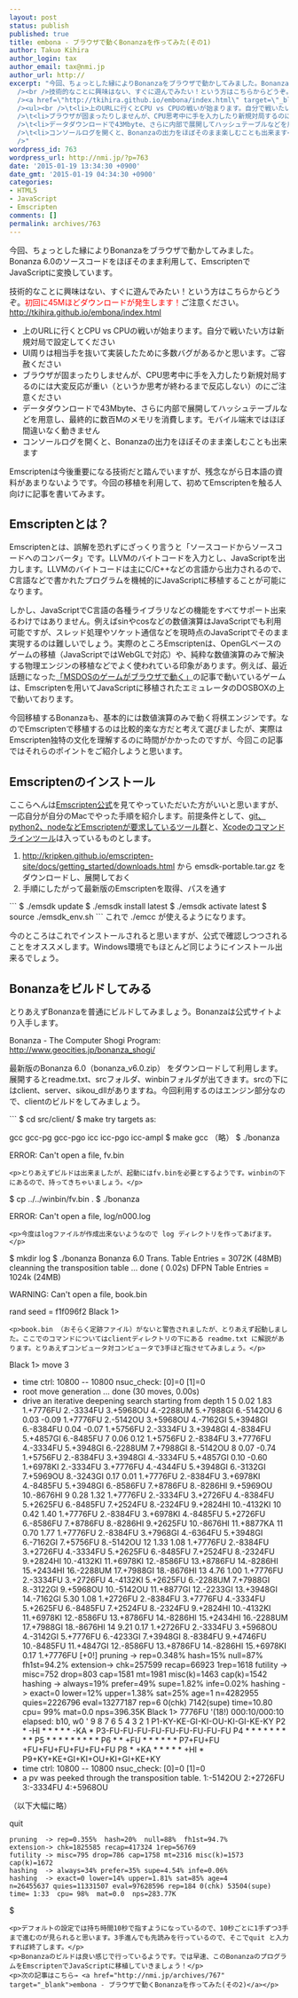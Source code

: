 ```yaml
---
layout: post
status: publish
published: true
title: embona - ブラウザで動くBonanzaを作ってみた(その1)
author: Takuo Kihira
author_login: tax
author_email: tax@nmi.jp
author_url: http://
excerpt: "今回、ちょっとした縁によりBonanzaをブラウザで動かしてみました。Bonanza 6.0のソースコードをほぼそのまま利用して、EmscriptenでJavaScriptに変換しています。<br
  /><br />技術的なことに興味はない、すぐに遊んでみたい！という方はこちらからどうぞ。<span style=\"color:red\">初回に45Mほどダウンロードが発生します！</span>ご注意ください。<br
  /><a href=\"http://tkihira.github.io/embona/index.html\" target=\"_blank\">http://tkihira.github.io/embona/index.html</a><br
  /><ul><br />\t<li>上のURLに行くとCPU vs CPUの戦いが始まります。自分で戦いたい方は新規対局で設定してください</li><br />\t<li>UI周りは相当手を抜いて実装したために多数バグがあるかと思います。ご容赦ください</li><br
  />\t<li>ブラウザが固まったりしませんが、CPU思考中に手を入力したり新規対局するのには大変反応が重い（というか思考が終わるまで反応しない）のにご注意ください</li><br
  />\t<li>データダウンロードで43Mbyte、さらに内部で展開してハッシュテーブルなどを用意し、最終的に数百Mのメモリを消費します。モバイル端末ではほぼ間違いなく動きません</li><br
  />\t<li>コンソールログを開くと、Bonanzaの出力をほぼそのまま楽しむことも出来ます</li><br /></ul><br /><br />Emscriptenは今後重要になる技術だと踏んでいますが、残念ながら日本語の資料があまりないようです。今回の移植を利用して、初めてEmscriptenを触る人向けに記事を書いてみます。<br
  />"
wordpress_id: 763
wordpress_url: http://nmi.jp/?p=763
date: '2015-01-19 13:34:30 +0900'
date_gmt: '2015-01-19 04:34:30 +0900'
categories:
- HTML5
- JavaScript
- Emscripten
comments: []
permalink: archives/763
---
```

<p>今回、ちょっとした縁によりBonanzaをブラウザで動かしてみました。Bonanza 6.0のソースコードをほぼそのまま利用して、EmscriptenでJavaScriptに変換しています。</p>
<p>技術的なことに興味はない、すぐに遊んでみたい！という方はこちらからどうぞ。<span style="color:red">初回に45Mほどダウンロードが発生します！</span>ご注意ください。<br />
<a href="http://tkihira.github.io/embona/index.html" target="_blank">http://tkihira.github.io/embona/index.html</a></p>
<ul>
<li>上のURLに行くとCPU vs CPUの戦いが始まります。自分で戦いたい方は新規対局で設定してください</li>
<li>UI周りは相当手を抜いて実装したために多数バグがあるかと思います。ご容赦ください</li>
<li>ブラウザが固まったりしませんが、CPU思考中に手を入力したり新規対局するのには大変反応が重い（というか思考が終わるまで反応しない）のにご注意ください</li>
<li>データダウンロードで43Mbyte、さらに内部で展開してハッシュテーブルなどを用意し、最終的に数百Mのメモリを消費します。モバイル端末ではほぼ間違いなく動きません</li>
<li>コンソールログを開くと、Bonanzaの出力をほぼそのまま楽しむことも出来ます</li>
</ul>
<p>Emscriptenは今後重要になる技術だと踏んでいますが、残念ながら日本語の資料があまりないようです。今回の移植を利用して、初めてEmscriptenを触る人向けに記事を書いてみます。<br />
<a id="more"></a><a id="more-763"></a></p>
<h2>Emscriptenとは？</h2>
<p>Emscriptenとは、誤解を恐れずにざっくり言うと「ソースコードからソースコードへのコンバータ」です。LLVMのバイトコードを入力とし、JavaScriptを出力します。LLVMのバイトコードは主にC/C++などの言語から出力されるので、C言語などで書かれたプログラムを機械的にJavaScriptに移植することが可能になります。</p>
<p>しかし、JavaScriptでC言語の各種ライブラリなどの機能をすべてサポート出来るわけではありません。例えばsinやcosなどの数値演算はJavaScriptでも利用可能ですが、スレッド処理やソケット通信などを現時点のJavaScriptでそのまま実現するのは難しいでしょう。実際のところEmscriptenは、OpenGLベースのゲームの移植（JavaScriptではWebGLで対応）や、純粋な数値演算のみで解決する物理エンジンの移植などでよく使われている印象があります。例えば、最近話題になった<a href="http://jp.techcrunch.com/2015/01/10/20150109internet-archive-brings-oregon-trail-prince-of-persia-lemmings-and-2200-other-ms-dos-games-to-your-browser/" target="_blank">「MSDOSのゲームがブラウザで動く」</a>の記事で動いているゲームは、Emscriptenを用いてJavaScriptに移植されたエミュレータのDOSBOXの上で動いております。</p>
<p>今回移植するBonanzaも、基本的には数値演算のみで動く将棋エンジンです。なのでEmscriptenで移植するのは比較的楽な方だと考えて選びましたが、実際はEmscripten独特の文化を理解するのに時間がかかったのですが、今回この記事ではそれらのポイントをご紹介しようと思います。</p>
<h2>Emscriptenのインストール</h2>
<p>ここらへんは<a href="http://kripken.github.io/emscripten-site/" target="_blank">Emscripten公式</a>を見てやっていただいた方がいいと思いますが、一応自分が自分のMacでやった手順を紹介します。前提条件として、<a href="http://kripken.github.io/emscripten-site/docs/building_from_source/building_emscripten_from_source_on_mac_os_x.html#getting-started-on-osx-install-python2" target="_blank">git、python2、nodeなどEmscriptenが要求しているツール群</a>と、<a href="http://qiita.com/xtetsuji/items/f373cb10412c68d046a1" target="_blank">Xcodeのコマンドラインツール</a>は入っているものとします。</p>
<ol>
<li><a href="http://kripken.github.io/emscripten-site/docs/getting_started/downloads.html" target="_blank">http://kripken.github.io/emscripten-site/docs/getting_started/downloads.html</a> から emsdk-portable.tar.gz をダウンロードし、展開しておく</li>
<li>手順にしたがって最新版のEmscriptenを取得、パスを通す
</li>
</ol>
```
$ ./emsdk update
$ ./emsdk install latest
$ ./emsdk activate latest
$ source ./emsdk_env.sh
```
これで ./emcc が使えるようになります。
<p>今のところはこれでインストールされると思いますが、公式で確認しつつされることをオススメします。Windows環境でもほとんど同じようにインストール出来るでしょう。</p>
<h2>Bonanzaをビルドしてみる</h2>
<p>とりあえずBonanzaを普通にビルドしてみましょう。Bonanzaは公式サイトより入手します。</p>
<p>Bonanza - The Computer Shogi Program: <a href="http://www.geocities.jp/bonanza_shogi/" target="_blank">http://www.geocities.jp/bonanza_shogi/</a></p>
<p>最新版のBonanza 6.0（bonanza_v6.0.zip） をダウンロードして利用します。展開するとreadme.txt、srcフォルダ、winbinフォルダが出てきます。srcの下にはclient、server、sikou_dllがありますね。今回利用するのはエンジン部分なので、clientのビルドをしてみましょう。</p>
```
$ cd src/client/
$ make
try targets as:

  gcc
  gcc-pg
  gcc-pgo
  icc
  icc-pgo
  icc-ampl
$ make gcc
（略）
$ ./bonanza

ERROR: Can't open a file, fv.bin

```
<p>とりあえずビルドは出来ましたが、起動にはfv.binを必要とするようです。winbinの下にあるので、持ってきちゃいましょう。</p>
```
$ cp ../../winbin/fv.bin .
$ ./bonanza

ERROR: Can't open a file, log/n000.log
```
<p>今度はlogファイルが作成出来ないようなので log ディレクトリを作ってあげます。</p>
```
$ mkdir log
$ ./bonanza
Bonanza 6.0
Trans. Table Entries = 3072K (48MB)
cleanning the transposition table ... done ( 0.02s)
DFPN Table Entries = 1024k (24MB)

WARNING: Can't open a file, book.bin

rand seed = f1f096f2
Black 1>
```
<p>book.bin （おそらく定跡ファイル）がないと警告されましたが、とりあえず起動しました。ここでのコマンドについてはclientディレクトリの下にある readme.txt に解説があります。とりあえずコンピュータ対コンピュータで3手ほど指させてみましょう。</p>
```
Black 1> move 3
- time ctrl: 10800 -- 10800
nsuc_check: [0]=0 [1]=0
- root move generation ... done (30 moves,  0.00s)
- drive an iterative deepening search starting from depth 1
  5   0.02    1.83  1.+7776FU  2.-3334FU  3.+5968OU  4.-2288UM  5.+7988GI
                    6.-5142OU
  6   0.03   -0.09  1.+7776FU  2.-5142OU  3.+5968OU  4.-7162GI  5.+3948GI
                    6.-8384FU
      0.04   -0.07  1.+5756FU  2.-3334FU  3.+3948GI  4.-8384FU  5.+4857GI
                    6.-8485FU
  7   0.06    0.12  1.+5756FU  2.-8384FU  3.+7776FU  4.-3334FU  5.+3948GI
                    6.-2288UM  7.+7988GI  8.-5142OU
  8   0.07   -0.74  1.+5756FU  2.-8384FU  3.+3948GI  4.-3334FU  5.+4857GI
      0.10   -0.60  1.+6978KI  2.-3334FU  3.+7776FU  4.-4344FU  5.+3948GI
                    6.-3132GI  7.+5969OU  8.-3243GI
      0.17    0.01  1.+7776FU  2.-8384FU  3.+6978KI  4.-8485FU  5.+3948GI
                    6.-8586FU  7.+8786FU  8.-8286HI  9.+5969OU 10.-8676HI
  9   0.28    1.32  1.+7776FU  2.-3334FU  3.+2726FU  4.-8384FU  5.+2625FU
                    6.-8485FU  7.+2524FU  8.-2324FU  9.+2824HI 10.-4132KI
 10   0.42    1.40  1.+7776FU  2.-8384FU  3.+6978KI  4.-8485FU  5.+2726FU
                    6.-8586FU  7.+8786FU  8.-8286HI  9.+2625FU 10.-8676HI
                   11.+8877KA
 11   0.70    1.77  1.+7776FU  2.-8384FU  3.+7968GI  4.-6364FU  5.+3948GI
                    6.-7162GI  7.+5756FU  8.-5142OU
 12   1.33    1.08  1.+7776FU  2.-8384FU  3.+2726FU  4.-3334FU  5.+2625FU
                    6.-8485FU  7.+2524FU  8.-2324FU  9.+2824HI 10.-4132KI
                   11.+6978KI 12.-8586FU 13.+8786FU 14.-8286HI 15.+2434HI
                   16.-2288UM 17.+7988GI 18.-8676HI
 13   4.76    1.00  1.+7776FU  2.-3334FU  3.+2726FU  4.-4132KI  5.+2625FU
                    6.-2288UM  7.+7988GI  8.-3122GI  9.+5968OU 10.-5142OU
                   11.+8877GI 12.-2233GI 13.+3948GI 14.-7162GI
      5.30    1.08  1.+2726FU  2.-8384FU  3.+7776FU  4.-3334FU  5.+2625FU
                    6.-8485FU  7.+2524FU  8.-2324FU  9.+2824HI 10.-4132KI
                   11.+6978KI 12.-8586FU 13.+8786FU 14.-8286HI 15.+2434HI
                   16.-2288UM 17.+7988GI 18.-8676HI
 14   9.21    0.17  1.+2726FU  2.-3334FU  3.+5968OU  4.-3142GI  5.+7776FU
                    6.-4233GI  7.+3948GI  8.-8384FU  9.+4746FU 10.-8485FU
                   11.+4847GI 12.-8586FU 13.+8786FU 14.-8286HI 15.+6978KI
              0.17  1.+7776FU [+0!]
    pruning  -> rep=0.348%  hash=15%  null=87%  fh1st=94.2%
    extension-> chk=257599 recap=66923 1rep=1618
    futility -> misc=752 drop=803 cap=1581 mt=1981 misc(k)=1463 cap(k)=1542
    hashing  -> always=19% prefer=49% supe=1.82% infe=0.02%
    hashing  -> exact=0 lower=12% upper=1.38% sat=25% age=1
    n=4282955 quies=2226796 eval=13277187 rep=6 0(chk) 7142(supe)
    time=10.80  cpu= 99%  mat=0.0  nps=396.35K
Black 1> 7776FU '(18!) 000:10/000:10  elapsed: b10, w0
'  9  8  7  6  5  4  3  2  1
P1-KY-KE-GI-KI-OU-KI-GI-KE-KY
P2 * -HI *  *  *  *  * -KA *
P3-FU-FU-FU-FU-FU-FU-FU-FU-FU
P4 *  *  *  *  *  *  *  *  *
P5 *  *  *  *  *  *  *  *  *
P6 *  * +FU *  *  *  *  *  *
P7+FU+FU   +FU+FU+FU+FU+FU+FU
P8 * +KA *  *  *  *  * +HI *
P9+KY+KE+GI+KI+OU+KI+GI+KE+KY
- time ctrl: 10800 -- 10800
nsuc_check: [0]=0 [1]=0
- a pv was peeked through the transposition table.
 1:-5142OU  2:+2726FU  3:-3334FU  4:+5968OU  <HASH HIT>

（以下大幅に略）

quit

    pruning  -> rep=0.355%  hash=20%  null=88%  fh1st=94.7%
    extension-> chk=1825585 recap=417324 1rep=56769
    futility -> misc=795 drop=786 cap=1758 mt=2316 misc(k)=1573 cap(k)=1672
    hashing  -> always=34% prefer=35% supe=4.54% infe=0.06%
    hashing  -> exact=0 lower=14% upper=1.81% sat=85% age=4
    n=26455637 quies=11331507 eval=97628596 rep=184 0(chk) 53504(supe)
    time= 1:33  cpu= 98%  mat=0.0  nps=283.77K
$
```
<p>デフォルトの設定では持ち時間10秒で指すようになっているので、10秒ごとに1手ずつ3手まで進むのが見られると思います。3手進んでも先読みを行っているので、そこでquit と入力すれば終了します。</p>
<p>Bonanzaのビルドは良い感じで行っているようです。では早速、このBonanzaのプログラムをEmscriptenでJavaScriptに移植していきましょう！</p>
<p>次の記事はこちら→ <a href="http://nmi.jp/archives/767" target="_blank">embona - ブラウザで動くBonanzaを作ってみた(その2)</a></p>
